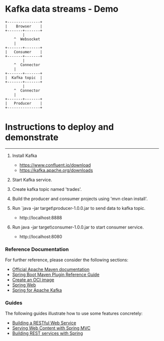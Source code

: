 # Kafka data streams - Demo

```
+---------------+
|    Browser    |
+-------+-------+
        | 
	^  Websocket
	|
+-------+-------+
|   Consumer    |
+-------+-------+
        |
	^  Connector
	| 
+-------+-------+
|  Kafka topic  |
+-------+-------+   
        |
	^  Connector
	| 
+-------+-------+
|   Producer    |
+---------------+

```

# Instructions to deploy and demonstrate
----------------------------------------

1. Install Kafka 
     - https://www.confluent.io/download  
     - https://kafka.apache.org/downloads

2. Start Kafka service.

3. Create kafka topic named 'trades'.

4. Build the producer and consumer projects using 'mvn clean install'.

5. Run `java -jar target\producer-1.0.0.jar to send data to kafka topic.
	- http://localhost:8888

6. Run java -jar target\consumer-1.0.0.jar to start consumer service.
	- http://localhost:8080


### Reference Documentation
For further reference, please consider the following sections:

* [Official Apache Maven documentation](https://maven.apache.org/guides/index.html)
* [Spring Boot Maven Plugin Reference Guide](https://docs.spring.io/spring-boot/docs/2.7.2/maven-plugin/reference/html/)
* [Create an OCI image](https://docs.spring.io/spring-boot/docs/2.7.2/maven-plugin/reference/html/#build-image)
* [Spring Web](https://docs.spring.io/spring-boot/docs/2.7.2/reference/htmlsingle/#web)
* [Spring for Apache Kafka](https://docs.spring.io/spring-boot/docs/2.7.2/reference/htmlsingle/#messaging.kafka)

### Guides
The following guides illustrate how to use some features concretely:

* [Building a RESTful Web Service](https://spring.io/guides/gs/rest-service/)
* [Serving Web Content with Spring MVC](https://spring.io/guides/gs/serving-web-content/)
* [Building REST services with Spring](https://spring.io/guides/tutorials/rest/)
